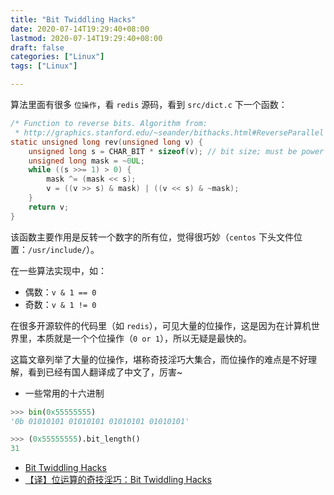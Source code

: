 ```yaml
---
title: "Bit Twiddling Hacks"
date: 2020-07-14T19:29:40+08:00
lastmod: 2020-07-14T19:29:40+08:00
draft: false
categories: ["Linux"]
tags: ["Linux"]

---
```


算法里面有很多 `位操作`，看 `redis` 源码，看到 `src/dict.c`  下一个函数：

```c
/* Function to reverse bits. Algorithm from:
 * http://graphics.stanford.edu/~seander/bithacks.html#ReverseParallel */
static unsigned long rev(unsigned long v) {
    unsigned long s = CHAR_BIT * sizeof(v); // bit size; must be power of 2
    unsigned long mask = ~0UL;
    while ((s >>= 1) > 0) {
        mask ^= (mask << s);
        v = ((v >> s) & mask) | ((v << s) & ~mask);
    }
    return v;
}
```

该函数主要作用是反转一个数字的所有位，觉得很巧妙（`centos` 下头文件位置：`/usr/include/`）。

在一些算法实现中，如：

* 偶数：`v & 1 == 0`
* 奇数：`v & 1 != 0`

在很多开源软件的代码里（如 `redis`），可见大量的位操作，这是因为在计算机世界里，本质就是一个个位操作（`0 or 1`），所以无疑是最快的。

这篇文章列举了大量的位操作，堪称奇技淫巧大集合，而位操作的难点是不好理解，看到已经有国人翻译成了中文了，厉害~



* 一些常用的十六进制

```python
>>> bin(0x55555555)
'0b 01010101 01010101 01010101 01010101'

>>> (0x55555555).bit_length()
31
```

* [Bit Twiddling Hacks](http://graphics.stanford.edu/~seander/bithacks.html)
* [【译】位运算的奇技淫巧：Bit Twiddling Hacks](https://blog.hufeifei.cn/2017/07/30/DataStructure/位运算的奇技淫巧/)